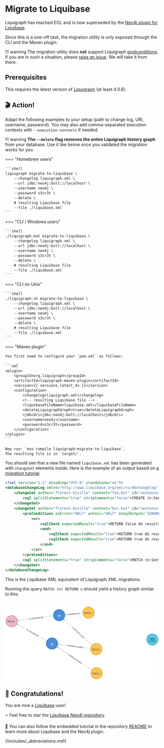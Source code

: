 # Migrate to Liquibase

Liquigraph has reached EOL and is now superseded by the [Neo4j plugin for Liquibase](https://neo4j.com/labs/liquibase/).

Since this is a one-off task, the migration utility is only exposed through the CLI and the Maven plugin.

!!! warning
    The migration utility does **not** support Liquigraph [postconditions](reference.md#postconditions).
    If you are in such a situation, please [raise an issue](https://github.com/liquibase/liquibase-neo4j/issues/new?title=Need%20help%20with%20migration%20of%20Liquigraph%20postconditions). We will take it from there.

## Prerequisites

This requires the latest version of [Liquigraph](./download.md) (at least 4.0.6).

## 🎬 Action!

Adapt the following examples to your setup (path to change log, URI, username, password).
You may also add comma-separated execution contexts with `--execution-contexts` if needed.

!!! warning
    **The `--delete` flag removes the entire Liquigraph history graph** from your database.
    Use it like below once you validated the migration works for you.


=== "Homebrew users"

    ```shell
    liquigraph migrate-to-liquibase \
        --changelog liquigraph.xml \
        --url jdbc:neo4j:bolt://localhost \
        --username neo4j \
        --password s3cr3t \
        --delete \
        # resulting Liquibase file
        --file ./liquibase.xml
    ```

=== "CLI / Windows users"

    ```shell
    ./liquigraph.bat migrate-to-liquibase \
        --changelog liquigraph.xml \
        --url jdbc:neo4j:bolt://localhost \
        --username neo4j \
        --password s3cr3t \
        --delete \
        # resulting Liquibase file
        --file ./liquibase.xml
    ```

=== "CLI on Unix"

    ```shell
    ./liquigraph.sh migrate-to-liquibase \
        --changelog liquigraph.xml \
        --url jdbc:neo4j:bolt://localhost \
        --username neo4j \
        --password s3cr3t \
        --delete \
        # resulting Liquibase file
        --file ./liquibase.xml
    ```

=== "Maven plugin"

    You first need to configure your `pom.xml` as follows:

    ```xml
    <plugin>
        <groupId>org.liquigraph</groupId>
        <artifactId>liquigraph-maven-plugin</artifactId>
        <version>{{ versions.latest_4x }}</version>
        <configuration>
            <changelog>liquigraph.xml</changelog>
            <!-- resulting Liquibase file -->
            <liquibaseFileName>liquibase.xml</liquibaseFileName>
            <deleteLiquigraphGraph>true</deleteLiquigraphGraph>
            <jdbcUri>jdbc:neo4j:bolt://localhost</jdbcUri>
            <username>neo4j</username>
            <password>s3cr3t</password>
        </configuration>
    </plugin>
    ```

    Now run: `mvn compile liquigraph:migrate-to-liquibase`.
    The resulting file is in `target/`.


You should see that a new file named `liquibase.xml` has been generated with `changeSet` elements inside.
Here is the example of an output based on [a migration tutorial](https://github.com/fbiville/liquigraph-to-liquibase/).
```xml
<?xml version="1.1" encoding="UTF-8" standalone="no"?>
<databaseChangeLog xmlns="http://www.liquibase.org/xml/ns/dbchangelog" xmlns:ext="http://www.liquibase.org/xml/ns/dbchangelog-ext" xmlns:pro="http://www.liquibase.org/xml/ns/pro" xmlns:xsi="http://www.w3.org/2001/XMLSchema-instance" xsi:schemaLocation="http://www.liquibase.org/xml/ns/dbchangelog-ext http://www.liquibase.org/xml/ns/dbchangelog/dbchangelog-ext.xsd http://www.liquibase.org/xml/ns/pro http://www.liquibase.org/xml/ns/pro/liquibase-pro-4.1.xsd http://www.liquibase.org/xml/ns/dbchangelog http://www.liquibase.org/xml/ns/dbchangelog/dbchangelog-4.1.xsd">
    <changeSet author="florent-biville" context="foo,bar" id="sentence-initialization" objectQuotingStrategy="LEGACY" runOnChange="true">
        <sql splitStatements="true" stripComments="false">CREATE (n:Sentence {text:"Hello monde!"})</sql>
    </changeSet>
    <changeSet author="florent-biville" context="bar,baz" id="sentence-correction" objectQuotingStrategy="LEGACY" runAlways="true">
        <preConditions onError="HALT" onFail="HALT" onSqlOutput="IGNORE">
            <or>
                <sqlCheck expectedResult="true">RETURN false AS result</sqlCheck>
                <and>
                    <sqlCheck expectedResult="true">RETURN true AS result</sqlCheck>
                    <sqlCheck expectedResult="true">RETURN true AS result</sqlCheck>
                </and>
            </or>
        </preConditions>
        <sql splitStatements="true" stripComments="false">MATCH (n:Sentence {text:"Hello monde!"}) SET n.text="Hello world!"</sql>
    </changeSet>
</databaseChangeLog>
```

This is the Liquibase XML equivalent of Liquigraph XML migrations.

Running the query `MATCH (n) RETURN n` should yield a history graph similar to this:

![Liquibase migration results](assets/images/liquibase-migration-results.png)

## 🥳 Congratulations!

You are now a [Liquibase](https://liquibase.org/) user!

⭐️ Feel free to star the [Liquibase Neo4j repository](https://github.com/liquibase/liquibase-neo4j). 

📕 You can also follow the embedded tutorial in the repository [README](https://github.com/liquibase/liquibase-neo4j/blob/main/README.md#quickstart)
to learn more about Liquibase and the Neo4j plugin.

{!includes/_abbreviations.md!}
